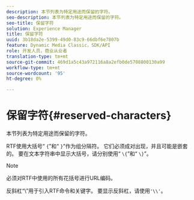 ```yaml
---
description: 本节列表为特定用途而保留的字符。
seo-description: 本节列表为特定用途而保留的字符。
seo-title: 保留字符
solution: Experience Manager
title: 保留字符
uuid: 3b18da2e-5399-49d0-83c9-66dbf6e7807b
feature: Dynamic Media Classic，SDK/API
role: 开发人员，商业从业者
translation-type: tm+mt
source-git-commit: 469d1a5c43a972116a8a2efb0de5708800130a99
workflow-type: tm+mt
source-wordcount: '95'
ht-degree: 0%

---
```



# 保留字符{#reserved-characters}

本节列表为特定用途而保留的字符。

RTF使用大括号“ `{`”和“ `}`”作为组分隔符。 它们必须成对出现，并且可能是嵌套的。 要在文本字符串中显示大括号，请分别使用“ `\{`”和“ `\}`”。

>[!NOTE]
>
>必须对RTF中使用的所有花括号进行URL编码。

反斜杠“\”用于引入RTF命令和关键字。 要显示反斜杠，请使用`'\\'`。
